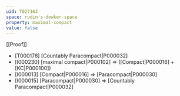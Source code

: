```yaml
---
uid: T027163
space: rudin's-dowker-space
property: maximal-compact
value: false
---
```

[[Proof]]

* [T000178] [Countably Paracompact|P000032]
* [I000230] [maximal compact|P000102] => ([Compact|P000016] + [KC|P000100])
* [I000013] [Compact|P000016] => [Paracompact|P000030]
* [I000015] [Paracompact|P000030] => [Countably Paracompact|P000032]

